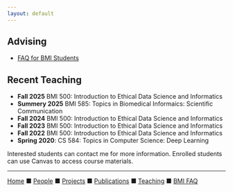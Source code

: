 ```yaml
---
layout: default
---
```


## Advising

- [FAQ for BMI Students](../bmi_faq)

## Recent Teaching

- **Fall 2025** BMI 500: Introduction to Ethical Data Science and Informatics
- **Summery 2025** BMI 585: Topics in Biomedical Informaics: Scientific Communication
- **Fall 2024** BMI 500: Introduction to Ethical Data Science and Informatics
- **Fall 2023** BMI 500: Introduction to Ethical Data Science and Informatics
- **Fall 2022** BMI 500: Introduction to Ethical Data Science and Informatics
- **Spring 2020**: CS 584: Topics in Computer Science: Deep Learning

Interested students can contact me for more information. Enrolled students can use Canvas to access course materials.

---

[Home](../) &#9632; [People](../people) &#9632; [Projects](../projects) &#9632; [Publications](../publications) &#9632; [Teaching](../teaching) &#9632; [BMI FAQ](../bmi_faq)
